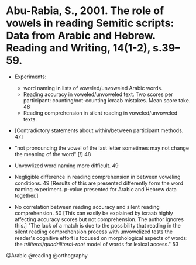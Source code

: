 # Abu-Rabia, S., 2001. The role of vowels in reading Semitic scripts: Data from Arabic and Hebrew. Reading and Writing, 14(1-2), s.39–59.

- Experiments:
    - word naming in lists of voweled/unvoweled Arabic words.
    - Reading accuracy in voweled/unvoweled text. Two scores per participant: counting/not-counting icraab mistakes. Mean score take. 48
    - Reading comprehension in silent reading in voweled/unvoweled  texts.

- [Contradictory statements about within/between participant methods. 47]

- "not pronouncing the vowel of the last letter sometimes may not change the meaning of the word" [!] 48

- Unvowlized word naming more difficult. 49

- Negligible difference in reading comprehension in between voweling conditions. 49 [Results of this are presented differently form the word naming experiment. p-value presented for Arabic and Hebrew data together.]

- No correlation between reading accuracy and silent reading comprehension. 50 [This can easily be explained by icraab highly affecting accuracy scores but not comprehension. The author ignores this.] "The lack of a match is due to the possibility that reading in the silent reading comprehension process with unvowelized tests the reader's cognitive effort is focused on morphological aspects of words: the *triliteral/quadriliteral-root* model of words for lexical access." 53 

@Arabic
@reading
@orthography

